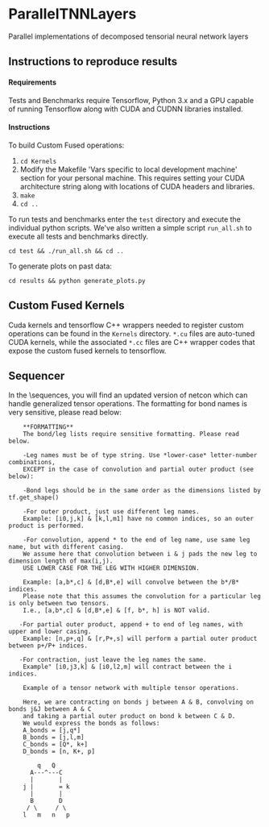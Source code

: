 # ParallelTNNLayers
Parallel implementations of decomposed tensorial neural network layers

## Instructions to reproduce results

#### Requirements
Tests and Benchmarks require Tensorflow, Python 3.x and a GPU capable of running Tensorflow along with CUDA and CUDNN libraries installed.

#### Instructions

To build Custom Fused operations:

1. `cd Kernels`
1. Modify the Makefile 'Vars specific to local development machine' section for your personal machine. This requires setting your CUDA architecture string along with locations of CUDA headers and libraries. 
1. `make `
1. `cd ..`

To run tests and benchmarks enter the `test` directory and execute the individual python scripts. We've also written a simple script `run_all.sh` to execute all tests and benchmarks directly.

`cd test && ./run_all.sh && cd ..`

To generate plots on past data:

`cd results && python generate_plots.py`

## Custom Fused Kernels

Cuda kernels and tensorflow C++ wrappers needed to register custom operations
can be found in the `Kernels` directory. `*.cu` files are auto-tuned CUDA kernels, while
the associated `*.cc` files are C++ wrapper codes that expose the custom fused kernels to
tensorflow.

## Sequencer

In the \sequences, you will find an updated version of netcon which can handle generalized tensor operations.
The formatting for bond names is very sensitive, please read below:

        **FORMATTING**
        The bond/leg lists require sensitive formatting. Please read below.

        -Leg names must be of type string. Use *lower-case* letter-number combinations,
        EXCEPT in the case of convolution and partial outer product (see below):

        -Bond legs should be in the same order as the dimensions listed by tf.get_shape()

        -For outer product, just use different leg names.
        Example: [i0,j,k] & [k,l,m1] have no common indices, so an outer product is performed.

        -For convolution, append * to the end of leg name, use same leg name, but with different casing.
        We assume here that convolution between i & j pads the new leg to dimension length of max(i,j).
        USE LOWER CASE FOR THE LEG WITH HIGHER DIMENSION.

        Example: [a,b*,c] & [d,B*,e] will convolve between the b*/B* indices.
        Please note that this assumes the convolution for a particular leg is only between two tensors.
        I.e., [a,b*,c] & [d,B*,e] & [f, b*, h] is NOT valid.

       -For partial outer product, append + to end of leg names, with upper and lower casing.
        Example: [n,p+,q] & [r,P+,s] will perform a partial outer product between p+/P+ indices.

       -For contraction, just leave the leg names the same.
        Example" [i0,j3,k] & [i0,l2,m] will contract between the i indices.

        Example of a tensor network with multiple tensor operations.

        Here, we are contracting on bonds j between A & B, convolving on bonds j&J between A & C
        and taking a partial outer product on bond k between C & D.
        We would express the bonds as follows:
        A_bonds = [j,q*]
        B_bonds = [j,l,m]
        C_bonds = [Q*, k+]
        D_bonds = [n, K+, p]

            q   Q
          A---^---C
          |       |
        j |       = k
          |       |
          B       D
         / \     / \
        l   m   n   p


